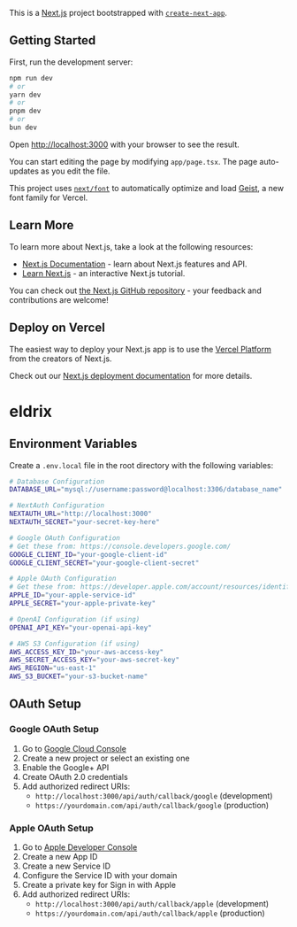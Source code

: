 This is a [Next.js](https://nextjs.org) project bootstrapped with [`create-next-app`](https://nextjs.org/docs/app/api-reference/cli/create-next-app).

## Getting Started

First, run the development server:

```bash
npm run dev
# or
yarn dev
# or
pnpm dev
# or
bun dev
```

Open [http://localhost:3000](http://localhost:3000) with your browser to see the result.

You can start editing the page by modifying `app/page.tsx`. The page auto-updates as you edit the file.

This project uses [`next/font`](https://nextjs.org/docs/app/building-your-application/optimizing/fonts) to automatically optimize and load [Geist](https://vercel.com/font), a new font family for Vercel.

## Learn More

To learn more about Next.js, take a look at the following resources:

- [Next.js Documentation](https://nextjs.org/docs) - learn about Next.js features and API.
- [Learn Next.js](https://nextjs.org/learn) - an interactive Next.js tutorial.

You can check out [the Next.js GitHub repository](https://github.com/vercel/next.js) - your feedback and contributions are welcome!

## Deploy on Vercel

The easiest way to deploy your Next.js app is to use the [Vercel Platform](https://vercel.com/new?utm_medium=default-template&filter=next.js&utm_source=create-next-app&utm_campaign=create-next-app-readme) from the creators of Next.js.

Check out our [Next.js deployment documentation](https://nextjs.org/docs/app/building-your-application/deploying) for more details.

# eldrix

## Environment Variables

Create a `.env.local` file in the root directory with the following variables:

```bash
# Database Configuration
DATABASE_URL="mysql://username:password@localhost:3306/database_name"

# NextAuth Configuration
NEXTAUTH_URL="http://localhost:3000"
NEXTAUTH_SECRET="your-secret-key-here"

# Google OAuth Configuration
# Get these from: https://console.developers.google.com/
GOOGLE_CLIENT_ID="your-google-client-id"
GOOGLE_CLIENT_SECRET="your-google-client-secret"

# Apple OAuth Configuration
# Get these from: https://developer.apple.com/account/resources/identifiers/list
APPLE_ID="your-apple-service-id"
APPLE_SECRET="your-apple-private-key"

# OpenAI Configuration (if using)
OPENAI_API_KEY="your-openai-api-key"

# AWS S3 Configuration (if using)
AWS_ACCESS_KEY_ID="your-aws-access-key"
AWS_SECRET_ACCESS_KEY="your-aws-secret-key"
AWS_REGION="us-east-1"
AWS_S3_BUCKET="your-s3-bucket-name"
```

## OAuth Setup

### Google OAuth Setup

1. Go to [Google Cloud Console](https://console.developers.google.com/)
2. Create a new project or select an existing one
3. Enable the Google+ API
4. Create OAuth 2.0 credentials
5. Add authorized redirect URIs:
   - `http://localhost:3000/api/auth/callback/google` (development)
   - `https://yourdomain.com/api/auth/callback/google` (production)

### Apple OAuth Setup

1. Go to [Apple Developer Console](https://developer.apple.com/account/resources/identifiers/list)
2. Create a new App ID
3. Create a new Service ID
4. Configure the Service ID with your domain
5. Create a private key for Sign in with Apple
6. Add authorized redirect URIs:
   - `http://localhost:3000/api/auth/callback/apple` (development)
   - `https://yourdomain.com/api/auth/callback/apple` (production)
